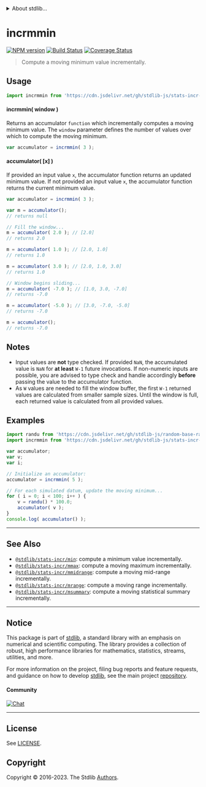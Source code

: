 <!--

@license Apache-2.0

Copyright (c) 2018 The Stdlib Authors.

Licensed under the Apache License, Version 2.0 (the "License");
you may not use this file except in compliance with the License.
You may obtain a copy of the License at

   http://www.apache.org/licenses/LICENSE-2.0

Unless required by applicable law or agreed to in writing, software
distributed under the License is distributed on an "AS IS" BASIS,
WITHOUT WARRANTIES OR CONDITIONS OF ANY KIND, either express or implied.
See the License for the specific language governing permissions and
limitations under the License.

-->


<details>
  <summary>
    About stdlib...
  </summary>
  <p>We believe in a future in which the web is a preferred environment for numerical computation. To help realize this future, we've built stdlib. stdlib is a standard library, with an emphasis on numerical and scientific computation, written in JavaScript (and C) for execution in browsers and in Node.js.</p>
  <p>The library is fully decomposable, being architected in such a way that you can swap out and mix and match APIs and functionality to cater to your exact preferences and use cases.</p>
  <p>When you use stdlib, you can be absolutely certain that you are using the most thorough, rigorous, well-written, studied, documented, tested, measured, and high-quality code out there.</p>
  <p>To join us in bringing numerical computing to the web, get started by checking us out on <a href="https://github.com/stdlib-js/stdlib">GitHub</a>, and please consider <a href="https://opencollective.com/stdlib">financially supporting stdlib</a>. We greatly appreciate your continued support!</p>
</details>

# incrmmin

[![NPM version][npm-image]][npm-url] [![Build Status][test-image]][test-url] [![Coverage Status][coverage-image]][coverage-url] <!-- [![dependencies][dependencies-image]][dependencies-url] -->

> Compute a moving minimum value incrementally.



<section class="usage">

## Usage

```javascript
import incrmmin from 'https://cdn.jsdelivr.net/gh/stdlib-js/stats-incr-mmin@v0.1.0-deno/mod.js';
```

#### incrmmin( window )

Returns an accumulator `function` which incrementally computes a moving minimum value. The `window` parameter defines the number of values over which to compute the moving minimum.

```javascript
var accumulator = incrmmin( 3 );
```

#### accumulator( \[x] )

If provided an input value `x`, the accumulator function returns an updated minimum value. If not provided an input value `x`, the accumulator function returns the current minimum value.

```javascript
var accumulator = incrmmin( 3 );

var m = accumulator();
// returns null

// Fill the window...
m = accumulator( 2.0 ); // [2.0]
// returns 2.0

m = accumulator( 1.0 ); // [2.0, 1.0]
// returns 1.0

m = accumulator( 3.0 ); // [2.0, 1.0, 3.0]
// returns 1.0

// Window begins sliding...
m = accumulator( -7.0 ); // [1.0, 3.0, -7.0]
// returns -7.0

m = accumulator( -5.0 ); // [3.0, -7.0, -5.0]
// returns -7.0

m = accumulator();
// returns -7.0
```

</section>

<!-- /.usage -->

<section class="notes">

## Notes

-   Input values are **not** type checked. If provided `NaN`, the accumulated value is `NaN` for **at least** `W-1` future invocations. If non-numeric inputs are possible, you are advised to type check and handle accordingly **before** passing the value to the accumulator function.
-   As `W` values are needed to fill the window buffer, the first `W-1` returned values are calculated from smaller sample sizes. Until the window is full, each returned value is calculated from all provided values.

</section>

<!-- /.notes -->

<section class="examples">

## Examples

<!-- eslint no-undef: "error" -->

```javascript
import randu from 'https://cdn.jsdelivr.net/gh/stdlib-js/random-base-randu@deno/mod.js';
import incrmmin from 'https://cdn.jsdelivr.net/gh/stdlib-js/stats-incr-mmin@v0.1.0-deno/mod.js';

var accumulator;
var v;
var i;

// Initialize an accumulator:
accumulator = incrmmin( 5 );

// For each simulated datum, update the moving minimum...
for ( i = 0; i < 100; i++ ) {
    v = randu() * 100.0;
    accumulator( v );
}
console.log( accumulator() );
```

</section>

<!-- /.examples -->

<!-- Section for related `stdlib` packages. Do not manually edit this section, as it is automatically populated. -->

<section class="related">

* * *

## See Also

-   <span class="package-name">[`@stdlib/stats-incr/min`][@stdlib/stats/incr/min]</span><span class="delimiter">: </span><span class="description">compute a minimum value incrementally.</span>
-   <span class="package-name">[`@stdlib/stats-incr/mmax`][@stdlib/stats/incr/mmax]</span><span class="delimiter">: </span><span class="description">compute a moving maximum incrementally.</span>
-   <span class="package-name">[`@stdlib/stats-incr/mmidrange`][@stdlib/stats/incr/mmidrange]</span><span class="delimiter">: </span><span class="description">compute a moving mid-range incrementally.</span>
-   <span class="package-name">[`@stdlib/stats-incr/mrange`][@stdlib/stats/incr/mrange]</span><span class="delimiter">: </span><span class="description">compute a moving range incrementally.</span>
-   <span class="package-name">[`@stdlib/stats-incr/msummary`][@stdlib/stats/incr/msummary]</span><span class="delimiter">: </span><span class="description">compute a moving statistical summary incrementally.</span>

</section>

<!-- /.related -->

<!-- Section for all links. Make sure to keep an empty line after the `section` element and another before the `/section` close. -->


<section class="main-repo" >

* * *

## Notice

This package is part of [stdlib][stdlib], a standard library with an emphasis on numerical and scientific computing. The library provides a collection of robust, high performance libraries for mathematics, statistics, streams, utilities, and more.

For more information on the project, filing bug reports and feature requests, and guidance on how to develop [stdlib][stdlib], see the main project [repository][stdlib].

#### Community

[![Chat][chat-image]][chat-url]

---

## License

See [LICENSE][stdlib-license].


## Copyright

Copyright &copy; 2016-2023. The Stdlib [Authors][stdlib-authors].

</section>

<!-- /.stdlib -->

<!-- Section for all links. Make sure to keep an empty line after the `section` element and another before the `/section` close. -->

<section class="links">

[npm-image]: http://img.shields.io/npm/v/@stdlib/stats-incr-mmin.svg
[npm-url]: https://npmjs.org/package/@stdlib/stats-incr-mmin

[test-image]: https://github.com/stdlib-js/stats-incr-mmin/actions/workflows/test.yml/badge.svg?branch=v0.1.0
[test-url]: https://github.com/stdlib-js/stats-incr-mmin/actions/workflows/test.yml?query=branch:v0.1.0

[coverage-image]: https://img.shields.io/codecov/c/github/stdlib-js/stats-incr-mmin/main.svg
[coverage-url]: https://codecov.io/github/stdlib-js/stats-incr-mmin?branch=main

<!--

[dependencies-image]: https://img.shields.io/david/stdlib-js/stats-incr-mmin.svg
[dependencies-url]: https://david-dm.org/stdlib-js/stats-incr-mmin/main

-->

[chat-image]: https://img.shields.io/gitter/room/stdlib-js/stdlib.svg
[chat-url]: https://app.gitter.im/#/room/#stdlib-js_stdlib:gitter.im

[stdlib]: https://github.com/stdlib-js/stdlib

[stdlib-authors]: https://github.com/stdlib-js/stdlib/graphs/contributors

[umd]: https://github.com/umdjs/umd
[es-module]: https://developer.mozilla.org/en-US/docs/Web/JavaScript/Guide/Modules

[deno-url]: https://github.com/stdlib-js/stats-incr-mmin/tree/deno
[umd-url]: https://github.com/stdlib-js/stats-incr-mmin/tree/umd
[esm-url]: https://github.com/stdlib-js/stats-incr-mmin/tree/esm
[branches-url]: https://github.com/stdlib-js/stats-incr-mmin/blob/main/branches.md

[stdlib-license]: https://raw.githubusercontent.com/stdlib-js/stats-incr-mmin/main/LICENSE

<!-- <related-links> -->

[@stdlib/stats/incr/min]: https://github.com/stdlib-js/stats-incr-min/tree/deno

[@stdlib/stats/incr/mmax]: https://github.com/stdlib-js/stats-incr-mmax/tree/deno

[@stdlib/stats/incr/mmidrange]: https://github.com/stdlib-js/stats-incr-mmidrange/tree/deno

[@stdlib/stats/incr/mrange]: https://github.com/stdlib-js/stats-incr-mrange/tree/deno

[@stdlib/stats/incr/msummary]: https://github.com/stdlib-js/stats-incr-msummary/tree/deno

<!-- </related-links> -->

</section>

<!-- /.links -->
